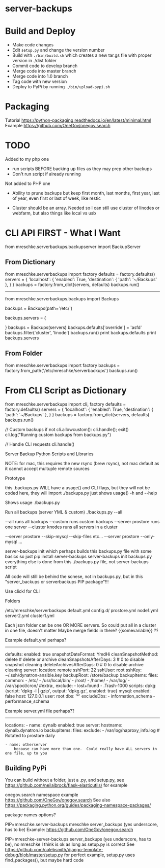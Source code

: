 # server-backups

# Build and Deploy

* Make code changes
* Edit `setup.py` and change the version number
* Build with `./bin/build.sh` which creates a new tar.gs file with proper version in ./dist folder
* Commit code to develop branch
* Merge code into master branch
* Merge code into 1.0 branch
* Tag code with new version
* Deploy to PyPi by running `./bin/upload-pypi.sh`




# Packaging
Tutorial https://python-packaging.readthedocs.io/en/latest/minimal.html
Example https://github.com/OneGov/onegov.search


# TODO

Added to my php one
* run scripts BEFORE backing up files as they may prep other backups
* Don't run script if already running

Not added to PHP one
* Ability to prune backups but keep first month, last months, first year, last of year, even first or last of week, like restic

* Cluster should be an array.  Needed so I can still use cluster of linodes or webfarm, but also things like local vs usb



# CLI API FIRST - What I Want

from mreschke.serverbackups.backupserver import BackupServer

## From Dictionary
from mreschke.serverbackups import factory
defaults = factory.defaults()
servers = {
    'localhost': {
        'enabled': True,
        'destination': {
            'path': '~/Backups'
        },
    }
}
backups = factory.from_dict(servers, defaults)
backups.run()

---
from mreschke.serverbackups.backups import Backups

backups = Backups(path='/etc/')

backups.servers = {

}
backups = Backups(servers)
backups.defaults['override'] = 'asfd'
backups.filter('cluster', 'linode')
backups.run()
print backups.defaults
print backups.servers






## From Folder
from mreschke.serverbackups import factory
backups = factory.from_path('/etc/mreschke/serverbackups')
backups.run()





# From CLI Script as Dictionary
from mreschke.serverbackups import cli, factory
defaults = factory.defaults()
servers = {
    'localhost': {
        'enabled': True,
        'destination': {
            'path': '~/Backups'
        },
    }
}
backups = factory.from_dict(servers, defaults)
backups.run()

// Custom backups
if not cli.allowcustom(): cli.handle(); exit()
cli.log("Running custom backups from backups.py")

// Handle CLI requests
cli.handle()








Server Backup Python Scripts and Libraries



NOTE: for mac, this requires the new rsync (brew rsync), not mac default as it cannot accept multuple remote sources


Prototype

this .backups.py WILL have a usage() and CLI flags, but they will not be coded here, they will import
./backups.py just shows usage()
-h and --help

Shows usage
    ./backups.py

Run all backups (server YML & custom)
    ./backups.py --all



--all runs all backups
--custom runs custom backups
--server prostore runs one server
--cluster knodes runs all servers in a cluster

--server prostore --skip-mysql --skip-files etc...
--server prostore --only-mysql ...


server-backups init which perhaps builds this backups.py file with some basics
    so just
    pip install server-backups
    server-backups init backups.py
    everything else is done from this ./backups.py file, not server-backups script


All code will still be behind the scnese, not in backups.py, but in this "server_backups or serverbackups PIP package"!!!

Use click! for CLI


Folders

/etc/mreschke/serverbackups
    default.yml
    config.d/
        prostore.yml
        node1.yml
        server2.yml
        cluster1.yml

Each json folder can be one OR MORE servers.  So could put all in a cluster in one file, doesn't matter
Maybe merge fields in there? {{somevariable}} ??


Example default.yml perhaps?

---
defaults:
  enabled: true
  snapshotDateFormat: YmdHi
  cleanSnapshotMethod: delete   # delete or archive
  cleanSnapshotsAfterDays: 3    # 0 to disable snapshot cleaning
  deleteArchivesAfterDays: 0    # 0 to disable archive cleaning
  server:
    location: remote
    sshPort: 22
    sshUser: root
    sshKey: ~/.ssh/dynatron-ansible.key
  backupRoot: /store/backup
  backupItems:
    files:
      common:
        - /etc/
        - /usr/local/bin/
        - /root/
        - /home/
        - /var/log/
        - /var/spool/cron/
      #extra:,
      exclude:
        - lost+found
        - .Trash-1000
    scripts:
      dpkg: {script: 'dpkg -l | gzip', output: 'dpkg.gz', enabled: true}
    mysql:
      enabled: false
      host: 127.0.0.1
      user: root
      dbs: '*'
      excludeDbs:
        - information_schema
        - performance_schema



Example server.yml file perhaps??

---
locations:
    - name: dynalb
        enabled: true
        server:
        hostname: dynalb.dynatron.io
        backupItems:
        files:
            exclude:
            - /var/log/haproxy_info.log # Rotated to prostore daily

    - name: otherserver
        because can have more than one.  Could really have ALL servers in one file, up to you







Building PyPi
-------------
You can build without a folder, just a .py, and setup.py, see https://github.com/neilalbrock/flask-elasticutils/ for example

onegov.search namespace example https://github.com/OneGov/onegov.search
See also https://packaging.python.org/guides/packaging-namespace-packages/


package names options?

PIP=mreschke.server-backups
    mreschke
        server_backups (yes underscore, has to be)
        Example: https://github.com/OneGov/onegov.search

PIP=mreschke-server-backups
    server_backups (yes underscore, has to be), no mreschke I think is ok as long as setup.py is correct
    See https://github.com/calebsmith/django-template-debug/blob/master/setup.py for perfect example, setup.py uses find_packages(), but maybe hard code


